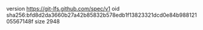 version https://git-lfs.github.com/spec/v1
oid sha256:bfd8d2da3660b27a42b85832b578edb1f13823321dcd0e84b98812105567148f
size 2948
